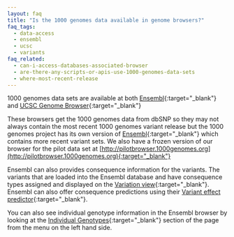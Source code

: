 ```yaml
---
layout: faq
title: "Is the 1000 genomes data available in genome browsers?"
faq_tags:
  - data-access
  - ensembl
  - ucsc
  - variants
faq_related:
  - can-i-access-databases-associated-browser
  - are-there-any-scripts-or-apis-use-1000-genomes-data-sets
  - where-most-recent-release
---
```

                    
1000 genomes data sets are available at both [Ensembl](http://www.ensembl.org){:target="_blank"} and [UCSC Genome Browser](http://genome.ucsc.edu/){:target="_blank"}

These browsers get the 1000 genomes data from dbSNP so they may not always contain the most recent 1000 genomes variant release but the 1000 genomes project has its own version of [Ensembl](http://browser.1000genomes.org){:target="_blank"} which contains more recent variant sets. We also have a frozen version of our browser for the pilot data set at [http://pilotbrowser.1000genomes.org](http://pilotbrowser.1000genomes.org){:target="_blank"}

Ensembl can also provides consequence information for the variants. The variants that are loaded into the Ensembl database and have consequence types assigned and displayed on the [Variation view](http://browser.1000genomes.org/Homo_sapiens/Variation/Mappings?db=core;r=6:74125388-74126388;v=rs311685;vdb=variation;vf=14071116){:target="_blank"}.  Ensembl can also offer consequence predictions using their [Variant effect predictor](http://browser.1000genomes.org/Homo_sapiens/UserData/UploadVariations?db=core){:target="_blank"}.

You can also see individual genotype information in the Ensembl browser by looking at the [Individual Genotypes](http://browser.1000genomes.org/Homo_sapiens/Variation/Individual?r=6:74125388-74126388;v=rs311685;vdb=variation;vf=14071116){:target="_blank"} section of the page from the menu on the left hand side.

